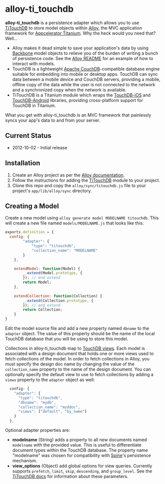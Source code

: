 alloy-ti_touchdb
================

**alloy-ti_touchdb** is a persistence adapter which allows you to use 
[TiTouchDB](https://github.com/pegli/ti_touchdb) to store model objects
within [Alloy](https://github.com/appcelerator/alloy), the MVC application
framework for [Appcelerator Titanium](http://www.appcelerator.com/platform).
Why the heck would you need that?  Well...

* Alloy makes it dead simple to save your application's data by using
  [Backbone](http://backbonejs.org/) model objects to relieve you
  of the burden of writing a bunch of persistence code.  See the
  [Alloy README](https://github.com/appcelerator/alloy/blob/master/README.md#working-with-models--collections)
  for an example of how to interact with models.
* TouchDB is a lightweight [Apache CouchDB](http://couchdb.apache.org/)-compatible
  database engine suitable for embedding into mobile or desktop apps.
  TouchDB can sync data between a mobile device and CouchDB servers, providing
  a mobile, offline copy of the data while the user is not connected to the
  network and a synchronized copy when the network is available.
* TiTouchDB is a Titanium module which wraps the [TouchDB-iOS](http://labs.couchbase.com/TouchDB-iOS/)
  and [TouchDB-Android](https://github.com/couchbaselabs/TouchDB-Android)
  libraries, providing cross-platform support for TouchDB in Titanium.

What you get with alloy-ti_touchdb is an MVC framework that painlessly syncs
your app's data to and from your server.

Current Status
--------------

* 2012-10-02 - Initial release

Installation
------------

1. Create an Alloy project as per the [Alloy documentation](https://github.com/appcelerator/alloy/blob/master/README.md).
1. Follow the instructions for adding the [TiTouchDB](https://github.com/pegli/ti_touchdb/wiki) module to your project.
1. Clone this repo and copy the `alloy/sync/titouchdb.js` file to your project's `app/lib/alloy/sync` directory.

Creating a Model
----------------

Create a new model using `alloy generate model MODELNAME titouchdb`.  This will create a new file named
`models/MODELNAME.js` that looks like this:

```javascript
exports.definition = {
  config: {
		"adapter": {
			"type": "titouchdb",
			"collection_name": "MODELNAME"
		}
	},		

	extendModel: function(Model) {		
		_.extend(Model.prototype, {
		}); // end extend
		return Model;
	},
	
	extendCollection: function(Collection) {		
		_.extend(Collection.prototype, {
		}); // end extend
		return Collection;
	}
}
```

Edit the model source file and add a new property named `dbname` to the `adapter` object.  The
value of this property should be the name of the local TouchDB database that you will be using
to store this model.

Collections in alloy-ti_touchdb map to [TouchDB views](http://guide.couchdb.org/draft/views.html).
Each model is associated with a design document that holds one or more views used to fetch collections
of the model.  In order to fetch collections in Alloy, you must specify the design doc name by changing
the value of the `collection_name` property to the name of the design document.  You can optionally
specify the default view to use to fetch collections by adding a `views` property to the `adapter`
object as well:

```javascript
  config: {
    "adapter": {
      "type": "titouchdb",
      "dbname": "mydb",
      "collection_name": "myddoc",
      "views": ["default", "by_name"]
    }
  },
```

Optional adapter properties are:

* **modelname** (String)  adds a property to all new documents named `modelname` with the provided
  value.  This is useful to differentiate document types within the TouchDB database.  The property
  name "modelname" was chosen for compatibility with [Spine](http://spinejs.com/)'s persistence mechanism.
* **view_options** (Object) add global options for view queries.  Currently supports `prefetch`, `limit`, 
  `skip`, `descending`, and `group_level`.  See the [TiTouchDB docs](https://github.com/pegli/ti_touchdb/blob/master/mobile/noarch/documentation/index.md)
  for information about these parameters.


